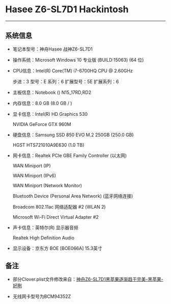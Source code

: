 # Hasee Z6-SL7D1 Hackintosh

---


## 系统信息
- 笔记本型号：神舟Hasee 战神Z6-SL7D1

- 操作系统：Microsoft Windows 10 专业版 (BUILD:15063) (64 位)

- CPU信息：Intel(R) Core(TM) i7-6700HQ CPU @ 2.60GHz

    步进：3 型号：E 系列：6 扩展型号：5E 扩展系列：6

- 主板信息：Notebook () N15_17RD,RD2

- 内存信息：8.0 GB (8.0 GB / )

- 显卡信息：Intel(R) HD Graphics 530

  NVIDIA GeForce GTX 960M


- 硬盘信息：Samsung SSD 850 EVO M.2 250GB (250.0 GB)

  HGST HTS721010A9E630 (1.0 TB)


- 网卡信息：Realtek PCIe GBE Family Controller (以太网)

  WAN Miniport (IP)

  WAN Miniport (IPv6)

  WAN Miniport (Network Monitor)

  Bluetooth Device (Personal Area Network) (蓝牙网络连接)

  Broadcom 802.11ac 网络适配器 #2 (WLAN 2)

  Microsoft Wi-Fi Direct Virtual Adapter #2


- 声卡信息：英特尔(R) 显示器音频

  Realtek High Definition Audio


- 显示设备：京东方 BOE [BOE066A] 15.3英寸




## 备注

- 部分Clover.plist文件修改来自：[神舟Z6-SL7D1黑苹果逐渐趋于完美-黑苹果-好咧](http://www.haolie.net/thread-683.htm)

- 无线网卡型号为BCM94352Z
